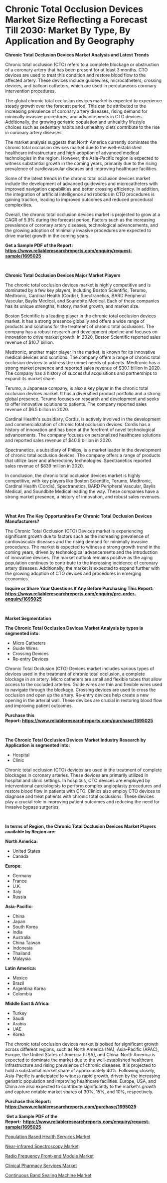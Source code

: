 <p><h1>Chronic Total Occlusion Devices Market Size Reflecting a Forecast Till 2030: Market By Type, By Application and By Geography</h1></p><p><strong>Chronic Total Occlusion Devices Market Analysis and Latest Trends</strong></p>
<p><p>Chronic total occlusion (CTO) refers to a complete blockage or obstruction of a coronary artery that has been present for at least 3 months. CTO devices are used to treat this condition and restore blood flow to the affected artery. These devices include guidewires, microcatheters, crossing devices, and balloon catheters, which are used in percutaneous coronary intervention procedures.</p><p>The global chronic total occlusion devices market is expected to experience steady growth over the forecast period. This can be attributed to the increasing prevalence of coronary artery diseases, rising demand for minimally invasive procedures, and advancements in CTO devices. Additionally, the growing geriatric population and unhealthy lifestyle choices such as sedentary habits and unhealthy diets contribute to the rise in coronary artery diseases.</p><p>The market analysis suggests that North America currently dominates the chronic total occlusion devices market due to the well-established healthcare infrastructure and high adoption of advanced medical technologies in the region. However, the Asia-Pacific region is expected to witness substantial growth in the coming years, primarily due to the rising prevalence of cardiovascular diseases and improving healthcare facilities.</p><p>Some of the latest trends in the chronic total occlusion devices market include the development of advanced guidewires and microcatheters with improved navigation capabilities and better crossing efficiency. In addition, the integration of artificial intelligence and robotics in CTO procedures is gaining traction, leading to improved outcomes and reduced procedural complexities.</p><p>Overall, the chronic total occlusion devices market is projected to grow at a CAGR of 5.9% during the forecast period. Factors such as the increasing prevalence of coronary artery diseases, technological advancements, and the growing adoption of minimally invasive procedures are expected to drive market growth in the coming years.</p></p>
<p><strong>Get a Sample PDF of the Report:&nbsp; <a href="https://www.reliableresearchreports.com/enquiry/request-sample/1695025">https://www.reliableresearchreports.com/enquiry/request-sample/1695025</a></strong></p>
<p>&nbsp;</p>
<p><strong>Chronic Total Occlusion Devices Major Market Players</strong></p>
<p><p>The chronic total occlusion devices market is highly competitive and is dominated by a few key players, including Boston Scientific, Terumo, Medtronic, Cardinal Health (Cordis), Spectranetics, BARD Peripheral Vascular, Baylis Medical, and Soundbite Medical. Each of these companies has its unique strengths, history, market growth, and market size.</p><p>Boston Scientific is a leading player in the chronic total occlusion devices market. It has a strong presence globally and offers a wide range of products and solutions for the treatment of chronic total occlusions. The company has a robust research and development pipeline and focuses on innovation to drive market growth. In 2020, Boston Scientific reported sales revenue of $10.7 billion.</p><p>Medtronic, another major player in the market, is known for its innovative medical devices and solutions. The company offers a range of chronic total occlusion devices to address the unmet needs of patients. Medtronic has a strong market presence and reported sales revenue of $30.1 billion in 2020. The company has a history of successful acquisitions and partnerships to expand its market share.</p><p>Terumo, a Japanese company, is also a key player in the chronic total occlusion devices market. It has a diversified product portfolio and a strong global presence. Terumo focuses on research and development and seeks to offer innovative solutions to patients. The company reported sales revenue of $6.5 billion in 2020.</p><p>Cardinal Health's subsidiary, Cordis, is actively involved in the development and commercialization of chronic total occlusion devices. Cordis has a history of innovation and has been at the forefront of novel technological advancements. The company focuses on personalized healthcare solutions and reported sales revenue of $40.9 billion in 2020.</p><p>Spectranetics, a subsidiary of Philips, is a market leader in the development of chronic total occlusion devices. The company offers a range of products that utilize laser and atherectomy technologies. Spectranetics reported sales revenue of $839 million in 2020.</p><p>In conclusion, the chronic total occlusion devices market is highly competitive, with key players like Boston Scientific, Terumo, Medtronic, Cardinal Health (Cordis), Spectranetics, BARD Peripheral Vascular, Baylis Medical, and Soundbite Medical leading the way. These companies have a strong market presence, a history of innovation, and robust sales revenues.</p></p>
<p>&nbsp;</p>
<p><strong>What Are The Key Opportunities For Chronic Total Occlusion Devices Manufacturers?</strong></p>
<p><p>The Chronic Total Occlusion (CTO) Devices market is experiencing significant growth due to factors such as the increasing prevalence of cardiovascular diseases and the rising demand for minimally invasive procedures. The market is expected to witness a strong growth trend in the coming years, driven by technological advancements and the introduction of innovative devices. The market outlook remains positive as the aging population continues to contribute to the increasing incidence of coronary artery diseases. Additionally, the market is expected to expand further with the growing adoption of CTO devices and procedures in emerging economies.</p></p>
<p><strong>Inquire or Share Your Questions If Any Before Purchasing This Report: <a href="https://www.reliableresearchreports.com/enquiry/pre-order-enquiry/1695025">https://www.reliableresearchreports.com/enquiry/pre-order-enquiry/1695025</a></strong></p>
<p>&nbsp;</p>
<p><strong>Market Segmentation</strong></p>
<p><strong>The Chronic Total Occlusion Devices Market Analysis by types is segmented into:</strong></p>
<p><ul><li>Micro Catheters</li><li>Guide Wires</li><li>Crossing Devices</li><li>Re-entry Devices</li></ul></p>
<p><p>Chronic Total Occlusion (CTO) Devices market includes various types of devices used in the treatment of chronic total occlusion, a complete blockage in an artery. Micro catheters are small and flexible tubes that allow access to the occluded arteries. Guide wires are thin and flexible wires used to navigate through the blockage. Crossing devices are used to cross the occlusion and open up the artery. Re-entry devices help create a new opening in the arterial wall. These devices are crucial in restoring blood flow and improving patient outcomes.</p></p>
<p><strong>Purchase this Report:&nbsp;<a href="https://www.reliableresearchreports.com/purchase/1695025">https://www.reliableresearchreports.com/purchase/1695025</a></strong></p>
<p>&nbsp;</p>
<p><strong>The Chronic Total Occlusion Devices Market Industry Research by Application is segmented into:</strong></p>
<p><ul><li>Hospital</li><li>Clinic</li></ul></p>
<p><p>Chronic total occlusion (CTO) devices are used in the treatment of complete blockages in coronary arteries. These devices are primarily utilized in hospital and clinic settings. In hospitals, CTO devices are employed by interventional cardiologists to perform complex angioplasty procedures and restore blood flow in patients with CTO. Clinics also employ CTO devices to diagnose and treat patients with chronic total occlusions. These devices play a crucial role in improving patient outcomes and reducing the need for invasive bypass surgeries.</p></p>
<p>&nbsp;</p>
<p><strong>In terms of Region, the Chronic Total Occlusion Devices Market Players available by Region are:</strong></p>
<p>
    <p> <strong> North America: </strong>
        <ul>
            <li>United States</li>
            <li>Canada</li>
        </ul>
        </p> 
    <p> <strong> Europe: </strong>
        <ul>
            <li>Germany</li>
            <li>France</li>
            <li>U.K.</li>
            <li>Italy</li>
            <li>Russia</li>
        </ul>
        </p> 
    <p> <strong> Asia-Pacific: </strong>
        <ul>
            <li>China</li>
            <li>Japan</li>
            <li>South Korea</li>
            <li>India</li>
            <li>Australia</li>
            <li>China Taiwan</li>
            <li>Indonesia</li>
            <li>Thailand</li>
            <li>Malaysia</li>
        </ul>
        </p> 
    <p> <strong> Latin America: </strong>
        <ul>
            <li>Mexico</li>
            <li>Brazil</li>
            <li>Argentina Korea</li>
            <li>Colombia</li>
        </ul>
        </p> 
    <p> <strong> Middle East & Africa: </strong>
        <ul>
            <li>Turkey</li>
            <li>Saudi</li>
            <li>Arabia</li>
            <li>UAE</li>
            <li>Korea</li>
        </ul>
    </p>
    </p>
<p><p>The chronic total occlusion devices market is poised for significant growth across different regions, such as North America (NA), Asia-Pacific (APAC), Europe, the United States of America (USA), and China. North America is expected to dominate the market due to the well-established healthcare infrastructure and rising prevalence of chronic diseases. It is projected to hold a substantial market share of approximately 40%. Following closely, Asia-Pacific is anticipated to witness rapid growth, driven by the increasing geriatric population and improving healthcare facilities. Europe, USA, and China are also expected to contribute significantly to the market's growth and capture notable market shares of 30%, 15%, and 10%, respectively.</p></p>
<p><strong>Purchase this Report: <a href="https://www.reliableresearchreports.com/purchase/1695025">https://www.reliableresearchreports.com/purchase/1695025</a></strong></p>
<p>&nbsp;<strong>Get a Sample PDF of the Report:&nbsp;&nbsp;<a href="https://www.reliableresearchreports.com/enquiry/request-sample/1695025">https://www.reliableresearchreports.com/enquiry/request-sample/1695025</a></strong></p>
<p><strong></strong></p>
<p><p><a href="https://www.linkedin.com/pulse/population-based-health-services-market-share-amp-new-ff55e/">Population Based Health Services Market</a></p><p><a href="https://medium.com/@flee.calm.mark/decoding-near-infrared-spectroscopy-market-metrics-market-share-trends-and-growth-patterns-dcf00ad7fa37">Near-infrared Spectroscopy Market</a></p><p><a href="https://medium.com/@earn.only.flood/radio-frequency-front-end-module-market-share-evolution-and-market-growth-trends-2023-2030-2f7e8ca2a819">Radio Frequency Front-end Module Market</a></p><p><a href="https://www.linkedin.com/pulse/clinical-pharmacy-services-market-size-share-amp-trends-qkgle/">Clinical Pharmacy Services Market</a></p><p><a href="https://github.com/Krish2023na/Market-Research-Report-List-1/blob/main/continuous-band-sealing-machine-market.md">Continuous Band Sealing Machine Market</a></p></p>